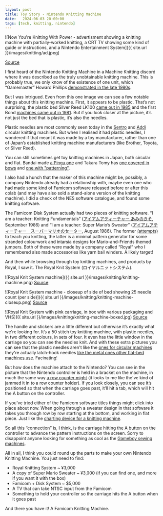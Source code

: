 ```yaml
---
layout: post
title: Toy Story - Nintendo Knitting Machine
date:   2024-06-03 20:00:00
tags: [tech, knitting, nintendo]
---
```


![Now You're Knitting With Power - advertisment showing a knitting machine with partially-worked knitting, a CRT TV showing some kind of guide or instructions, and a Nintendo Entertainment System]({{ site.url }}/images/knitting/ad.jpeg)

[Source](https://www.facebook.com/share/3RFTcuPPjZAfj1A5/?mibextid=WC7FNe)

I first heard of the Nintendo Knitting Machine in a Machine Knitting discord where it was described as the truly unobtainable knitting machine. This is probably true, we only know of the existence of one unit, which “Gamemaster” Howard Phillips [demonstrated in the late 1980s](https://www.facebook.com/share/SACYZJpLeBADzVzH/?mibextid=WC7FNe).

But I was intrigued. Even from this one image we can see a few notable things about this knitting machine. 
First, it appears to be plastic. That’s not surprising, the plastic bed Silver Reed LK100 [came out in 1985](https://s917320818ade283a.jimcontent.com/download/version/1534837163/module/10654462579/name/%E7%B7%A8%E6%A9%9F%E5%B9%B4%E8%A1%A8.pdf) and the first Bond [machines came out in 1981](https://archive.org/details/cashinginonneedl0000curr/page/34/mode/2up?q=Bond+). But if you look closer at the picture, it’s not just the bed that is plastic, it’s also the needles.

Plastic needles are most commonly seen today in the [Sentro](https://www.youtube.com/watch?v=WrNYn_7WJMU) and [Addi](https://www.youtube.com/watch?v=wdz5dUsPxnc) circular knitting machines. But when I realised it had plastic needles, I wondered if that meant it was made by a toy manufacturer, rather than one of Japan’s established knitting machine manufacturers (like Brother, Toyota, or Silver Reed). 

You can still sometimes get toy knitting machines in Japan, both circular and flat. Bandai made [a Pingu one](https://www.bandai.co.jp/catalog/item.php?jan_cd=4902425627762000) and Takara Tomy has [one covered in bows](https://www.takaratomy.co.jp/products/amukawaamina/) and [one with "patterning"](https://www.youtube.com/watch?v=a7Pg6SXNmD4).

I also had a hunch that the maker of this machine might be, possibly, a company Nintendo already had a relationship with, maybe even one who had made some kind of Famicom software released before or after this colab (and may have also sold a stand-alone version of the knitting machine). I did a check of the NES software catalogue, and found some knitting software.

The Famicom Disk System actually had two pieces of knitting software. “I am a teacher: Knitting Fundamentals” ([アイアムアティーチャー あみのきそ](https://www.gamingalexandria.com/highquality/fds/I%20Am%20a%20Teacher%20-%20Teami%20no%20Kiso/I%20Am%20a%20Teacher%20-%20Teami%20no%20Kiso.pdf), September 1986) and “I am a teacher: Super Mario’s Sweater” ([アイアムアティーチャー　スーパーマリオのセーター](https://wikiwiki.jp/vipgt6/%E3%82%A2%E3%82%A4%E3%82%A2%E3%83%A0%E3%82%A2%E3%83%86%E3%82%A3%E3%83%BC%E3%83%81%E3%83%A3%E3%83%BC%20%E3%82%B9%E3%83%BC%E3%83%91%E3%83%BC%E3%83%9E%E3%83%AA%E3%82%AA%E3%81%AE%E3%82%BB%E3%83%BC%E3%82%BF%E3%83%BC/%E6%89%8B%E3%81%82%E3%81%BF%E3%81%AE%E3%81%8D%E3%81%9D), August 1986). The former [(attempts)](https://www.youtube.com/watch?v=dFaZaE5qhMw) to teach you knitting, the latter is a minimal pattern generator for some stranded colourwork and intarsia designs for Mario-and-Friends themed jumpers. Both of these were made by a company called “Royal” who I remembered also made accessories like yarn ball winders. A likely target!

And then while browsing through toy knitting machines, and products by Royal, I saw it. The Royal Knit System (ロイヤルニットシステム). 

![Royal Knit System machine]({{ site.url }}/images/knitting/knitting-machine.png)
[Source](https://page.auctions.yahoo.co.jp/jp/auction/q1087052620)

![Royal Knit System machine - closeup of side of bed showing 25 needle count (per side)]({{ site.url }}/images/knitting/knitting-machine-closeup.png)
[Source](https://page.auctions.yahoo.co.jp/jp/auction/q1087052620)

![Royal Knit System with pink carriage, in box with various packaging and VHS]({{ site.url }}/images/knitting/knitting-machine-boxed.jpg)
[Source](https://aucview.com/yahoo/f106900482/)

The handle and stickers are a little different but otherwise it’s exactly what we're looking for. It’s a 50 stitch toy knitting machine, with plastic needles, in two different colours, in sets of four. It even has the little window in the carriage so you can see the needles knit. And with these extra pictures you can see that the plastic needles aren't like the [ones for circular machines](https://addi.de/en/product-2/addiei-replacement-needles-2/) they're actually latch-hook needles [like the metal ones other flat-bed machines use](https://thewoolendiva.weebly.com/mk-70-needle-comparison-chart.html). Facinating!

But how does the machine attach to the Nintendo? You can see in the picture that the Nintendo controller is held in a bracket on the machine, in much the same way [a row counter might](https://shop.sckmcl.com.hk/products/row-counter-knitting-machine-singer-silver-sk280-sk270-07302003?_pos=11&_sid=a31799c7f&_ss=r) (it looks to me like the've kind of jammed it in to a row counter holder). If you look closely, you can see it’s positioned so that when the carriage goes past, it'll hit a tab, which will hit the A button on the controller.

If you’ve tried either of the Famicom software titles things might click into place about now. When going through a sweater design in that software it takes you through row by row starting at the bottom, and working in flat piece. Just like the [charting device for a knitting machine](https://wickedwoollies.home.blog/tag/knitradar/).

So all this “connection” is, I think, is the carriage hitting the A button on the controller to advance the pattern instructions on the screen. Sorry to disappoint anyone looking for something as cool as the [Gameboy sewing machines](https://shonumi.github.io/articles/art22.html).

All in all, I think you could round up the parts to make your own Nintendo Knitting Machine. You just need to find:

* Royal Knitting System ~ ¥3,000
* A copy of Super Mario Sweater ~ ¥3,000 (if you can find one, and more if you want it with the box)
* Famicom + Disk System ~ $5,000 
* A TV that can take NTSC input from the Famicom
* Something to hold your controller so the carriage hits the A button when it goes past

And there you have it! A Famicom Knitting Machine.
